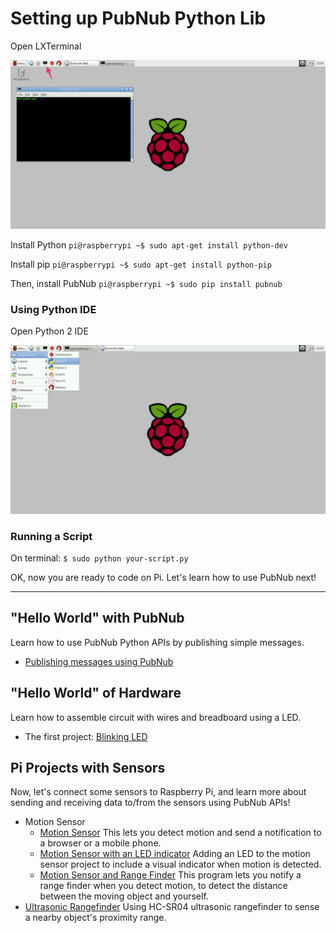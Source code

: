 # Setting up PubNub Python Lib


Open LXTerminal

![image](../images/LXTerminal.png)

Install Python
`pi@raspberrypi ~$ sudo apt-get install python-dev`

Install pip
`pi@raspberrypi ~$ sudo apt-get install python-pip`

Then, install PubNub
`pi@raspberrypi ~$ sudo pip install pubnub`

### Using Python IDE


Open Python 2 IDE

![image](../images/python-ide.png)

### Running a Script


On terminal:
`$ sudo python your-script.py`

OK, now you are ready to code on Pi.
Let's learn how to use PubNub next!

---

## "Hello World" with PubNub

Learn how to use PubNub Python APIs by publishing simple messages.

- [Publishing messages using PubNub](helloworld/)

## "Hello World" of Hardware

Learn how to assemble circuit with wires and breadboard using a LED.

- The first project: [Blinking LED](led/)



## Pi Projects with Sensors

Now, let's connect some sensors to Raspberry Pi, and learn more about sending and receiving data to/from the sensors using PubNub APIs!

- Motion Sensor
  * [Motion Sensor](motion-sensor/) This lets you detect motion and send a notification to a browser or a mobile phone.
  * [Motion Sensor with an LED indicator](motion-led/) Adding an LED to the motion sensor project to include a visual indicator when motion is detected.
  * [Motion Sensor and Range Finder](motion-and-range) This program lets you notify a range finder when you detect motion, to detect the distance between the moving object and yourself.
- [Ultrasonic Rangefinder](range-finder/) Using HC-SR04 ultrasonic rangefinder to sense a nearby object's proximity range.

